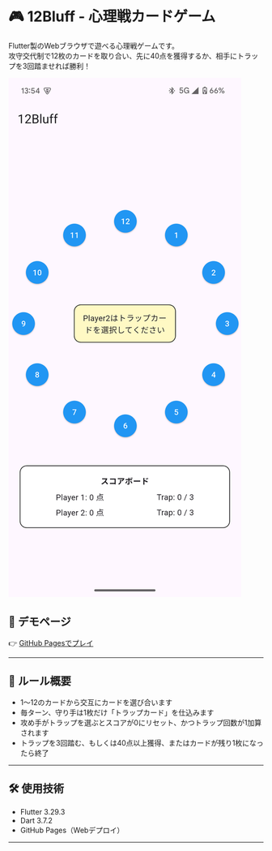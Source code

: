 # 🎮 12Bluff - 心理戦カードゲーム

Flutter製のWebブラウザで遊べる心理戦ゲームです。  
攻守交代制で12枚のカードを取り合い、先に40点を獲得するか、相手にトラップを3回踏ませれば勝利！

![screenshot](flutter_02.png) 

## 🔗 デモページ

👉 [GitHub Pagesでプレイ](https://yourusername.github.io/your-repo-name)

---

## 🎯 ルール概要

- 1〜12のカードから交互にカードを選び合います
- 毎ターン、守り手は1枚だけ「トラップカード」を仕込みます
- 攻め手がトラップを選ぶとスコアが0にリセット、かつトラップ回数が1加算されます
- トラップを3回踏む、もしくは40点以上獲得、またはカードが残り1枚になったら終了

---

## 🛠️ 使用技術

- Flutter 3.29.3
- Dart 3.7.2
- GitHub Pages（Webデプロイ）

---

